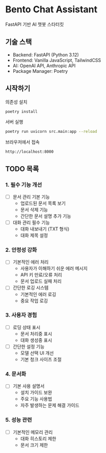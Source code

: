 # Bento Chat Assistant

FastAPI 기반 AI 챗봇 스타터킷

## 기술 스택

- Backend: FastAPI (Python 3.12)
- Frontend: Vanilla JavaScript, TailwindCSS
- AI: OpenAI API, Anthropic API
- Package Manager: Poetry

## 시작하기

의존성 설치
~~~bash
poetry install
~~~

서버 실행
~~~bash
poetry run uvicorn src.main:app --reload
~~~

브라우저에서 접속
~~~
http://localhost:8000
~~~

## TODO 목록

### 1. 필수 기능 개선
- [ ] 문서 관리 기본 기능
  - 업로드된 문서 목록 보기
  - 문서 삭제 기능
  - 간단한 문서 설명 추가 기능
- [ ] 대화 관리 필수 기능
  - 대화 내보내기 (TXT 형식)
  - 대화 제목 설정

### 2. 안정성 강화
- [ ] 기본적인 에러 처리
  - 사용자가 이해하기 쉬운 에러 메시지
  - API 키 만료/오류 처리
  - 문서 업로드 실패 처리
- [ ] 간단한 로깅 시스템
  - 기본적인 에러 로깅
  - 중요 작업 로깅

### 3. 사용자 경험
- [ ] 로딩 상태 표시
  - 문서 처리중 표시
  - 대화 생성중 표시
- [ ] 간단한 설정 기능
  - 모델 선택 UI 개선
  - 기본 청크 사이즈 조절

### 4. 문서화
- [ ] 기본 사용 설명서
  - 설치 가이드 보완
  - 주요 기능 사용법
  - 자주 발생하는 문제 해결 가이드

### 5. 성능 관련
- [ ] 기본적인 메모리 관리
  - 대화 히스토리 제한
  - 문서 크기 제한